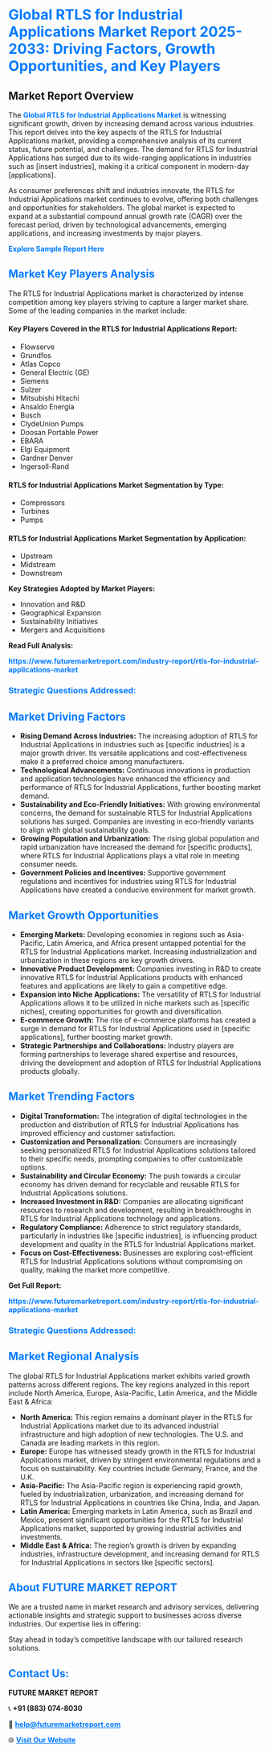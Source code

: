<h1 style="color: #007BFF;">Global RTLS for Industrial Applications Market Report 2025-2033: Driving Factors, Growth Opportunities, and Key Players</h1>

<section id="overview">
<h2>Market Report Overview</h2>
<p>The <a href="https://www.futuremarketreport.com/industry-report/rtls-for-industrial-applications-market" style="color: #007BFF; text-decoration: none;"><strong>Global RTLS for Industrial Applications Market</strong></a> is witnessing significant growth, driven by increasing demand across various industries. This report delves into the key aspects of the RTLS for Industrial Applications market, providing a comprehensive analysis of its current status, future potential, and challenges. The demand for RTLS for Industrial Applications has surged due to its wide-ranging applications in industries such as [insert industries], making it a critical component in modern-day [applications].</p>
<p>As consumer preferences shift and industries innovate, the RTLS for Industrial Applications market continues to evolve, offering both challenges and opportunities for stakeholders. The global market is expected to expand at a substantial compound annual growth rate (CAGR) over the forecast period, driven by technological advancements, emerging applications, and increasing investments by major players.</p>
</section>

<section id="overview">
<p><a href="https://www.futuremarketreport.com/request-sample/reportId=32323" style="color: #007BFF; text-decoration: none;"><strong>Explore Sample Report Here</strong></a></p>
</section>

<section id="key-players">
<h2 style="color: #007BFF;">Market Key Players Analysis</h2>
<p>The RTLS for Industrial Applications market is characterized by intense competition among key players striving to capture a larger market share. Some of the leading companies in the market include:</p>
<h4>Key Players Covered in the RTLS for Industrial Applications Report:</h4>
<ul><li>Flowserve</li><li>Grundfos</li><li>Atlas Copco</li><li>General Electric (GE)</li><li>Siemens</li><li>Sulzer</li><li>Mitsubishi Hitachi</li><li>Ansaldo Energia</li><li>Busch</li><li>ClydeUnion Pumps</li><li>Doosan Portable Power</li><li>EBARA</li><li>Elgi Equipment</li><li>Gardner Denver</li><li>Ingersoll-Rand</li></ul>
<h4>RTLS for Industrial Applications Market Segmentation by Type:</h4>
<ul><li>Compressors</li><li>Turbines</li><li>Pumps</li></ul>

<h4>RTLS for Industrial Applications Market Segmentation by Application:</h4>
<ul><li>Upstream</li><li>Midstream</li><li>Downstream</li></ul>
<p><strong>Key Strategies Adopted by Market Players:</strong></p>
<ul>
<li>Innovation and R&D</li>
<li>Geographical Expansion</li>
<li>Sustainability Initiatives</li>
<li>Mergers and Acquisitions</li>
</ul>
</section>

<section>
<p><strong>Read Full Analysis: </strong></p><a href="https://www.futuremarketreport.com/industry-report/rtls-for-industrial-applications-market" style="color: #007BFF; text-decoration: none;"><strong>https://www.futuremarketreport.com/industry-report/rtls-for-industrial-applications-market</strong></a>
<h3 style="color: #007BFF;">Strategic Questions Addressed:</h3>
</section>

<section id="driving-factors">
<h2 style="color: #007BFF;">Market Driving Factors</h2>
<ul>
<li><strong>Rising Demand Across Industries:</strong> The increasing adoption of RTLS for Industrial Applications in industries such as [specific industries] is a major growth driver. Its versatile applications and cost-effectiveness make it a preferred choice among manufacturers.</li>
<li><strong>Technological Advancements:</strong> Continuous innovations in production and application technologies have enhanced the efficiency and performance of RTLS for Industrial Applications, further boosting market demand.</li>
<li><strong>Sustainability and Eco-Friendly Initiatives:</strong> With growing environmental concerns, the demand for sustainable RTLS for Industrial Applications solutions has surged. Companies are investing in eco-friendly variants to align with global sustainability goals.</li>
<li><strong>Growing Population and Urbanization:</strong> The rising global population and rapid urbanization have increased the demand for [specific products], where RTLS for Industrial Applications plays a vital role in meeting consumer needs.</li>
<li><strong>Government Policies and Incentives:</strong> Supportive government regulations and incentives for industries using RTLS for Industrial Applications have created a conducive environment for market growth.</li>
</ul>
</section>

<section id="growth-opportunities">
<h2 style="color: #007BFF;">Market Growth Opportunities</h2>
<ul>
<li><strong>Emerging Markets:</strong> Developing economies in regions such as Asia-Pacific, Latin America, and Africa present untapped potential for the RTLS for Industrial Applications market. Increasing industrialization and urbanization in these regions are key growth drivers.</li>
<li><strong>Innovative Product Development:</strong> Companies investing in R&D to create innovative RTLS for Industrial Applications products with enhanced features and applications are likely to gain a competitive edge.</li>
<li><strong>Expansion into Niche Applications:</strong> The versatility of RTLS for Industrial Applications allows it to be utilized in niche markets such as [specific niches], creating opportunities for growth and diversification.</li>
<li><strong>E-commerce Growth:</strong> The rise of e-commerce platforms has created a surge in demand for RTLS for Industrial Applications used in [specific applications], further boosting market growth.</li>
<li><strong>Strategic Partnerships and Collaborations:</strong> Industry players are forming partnerships to leverage shared expertise and resources, driving the development and adoption of RTLS for Industrial Applications products globally.</li>
</ul>
</section>

<section id="trending-factors">
<h2 style="color: #007BFF;">Market Trending Factors</h2>
<ul>
<li><strong>Digital Transformation:</strong> The integration of digital technologies in the production and distribution of RTLS for Industrial Applications has improved efficiency and customer satisfaction.</li>
<li><strong>Customization and Personalization:</strong> Consumers are increasingly seeking personalized RTLS for Industrial Applications solutions tailored to their specific needs, prompting companies to offer customizable options.</li>
<li><strong>Sustainability and Circular Economy:</strong> The push towards a circular economy has driven demand for recyclable and reusable RTLS for Industrial Applications solutions.</li>
<li><strong>Increased Investment in R&D:</strong> Companies are allocating significant resources to research and development, resulting in breakthroughs in RTLS for Industrial Applications technology and applications.</li>
<li><strong>Regulatory Compliance:</strong> Adherence to strict regulatory standards, particularly in industries like [specific industries], is influencing product development and quality in the RTLS for Industrial Applications market.</li>
<li><strong>Focus on Cost-Effectiveness:</strong> Businesses are exploring cost-efficient RTLS for Industrial Applications solutions without compromising on quality, making the market more competitive.</li>
</ul>
</section>

<section>
<p><strong>Get Full Report: </strong></p><a href="https://www.futuremarketreport.com/industry-report/rtls-for-industrial-applications-market" style="color: #007BFF; text-decoration: none;"><strong>https://www.futuremarketreport.com/industry-report/rtls-for-industrial-applications-market</strong></a>
<h3 style="color: #007BFF;">Strategic Questions Addressed:</h3>
</section>


<section id="regional-analysis">
<h2 style="color: #007BFF;">Market Regional Analysis</h2>
<p>The global RTLS for Industrial Applications market exhibits varied growth patterns across different regions. The key regions analyzed in this report include North America, Europe, Asia-Pacific, Latin America, and the Middle East & Africa:</p>
<ul>
<li><strong>North America:</strong> This region remains a dominant player in the RTLS for Industrial Applications market due to its advanced industrial infrastructure and high adoption of new technologies. The U.S. and Canada are leading markets in this region.</li>
<li><strong>Europe:</strong> Europe has witnessed steady growth in the RTLS for Industrial Applications market, driven by stringent environmental regulations and a focus on sustainability. Key countries include Germany, France, and the U.K.</li>
<li><strong>Asia-Pacific:</strong> The Asia-Pacific region is experiencing rapid growth, fueled by industrialization, urbanization, and increasing demand for RTLS for Industrial Applications in countries like China, India, and Japan.</li>
<li><strong>Latin America:</strong> Emerging markets in Latin America, such as Brazil and Mexico, present significant opportunities for the RTLS for Industrial Applications market, supported by growing industrial activities and investments.</li>
<li><strong>Middle East & Africa:</strong> The region’s growth is driven by expanding industries, infrastructure development, and increasing demand for RTLS for Industrial Applications in sectors like [specific sectors].</li>
</ul>
</section>

<footer>
<h2 style="color: #007BFF;">About FUTURE MARKET REPORT</h2>
<p>We are a trusted name in market research and advisory services, delivering actionable insights and strategic support to businesses across diverse industries. Our expertise lies in offering:</p>

<p>Stay ahead in today’s competitive landscape with our tailored research solutions.</p>

<h2 style="color: #007BFF;">Contact Us:</h2>
<p><strong>FUTURE MARKET REPORT</strong></p>
<p>📞 <strong>+91 (883) 074-8030</strong></p>
<p>📧 <strong><a href="mailto:help@futuremarketreport.com" style="color: #007BFF;">help@futuremarketreport.com</a></strong></p>
<p>🌐 <strong><a href="https://www.futuremarketreport.com/" style="color: #007BFF;">Visit Our Website</a></strong></p>
</footer>